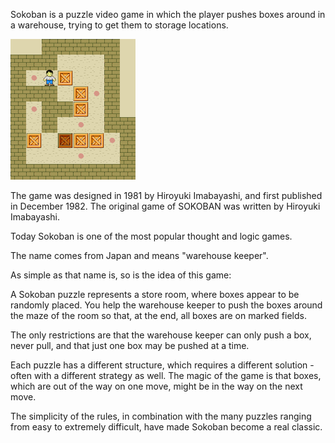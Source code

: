 Sokoban is a puzzle video game in which the player pushes boxes around in a warehouse, trying to get them to storage locations.

![Sokoban Gameplay Example](images/sokoban-puzzle-solving-example.gif)

The game was designed in 1981 by Hiroyuki Imabayashi, and first published in December 1982. The original game of SOKOBAN was written by Hiroyuki Imabayashi.

Today Sokoban is one of the most popular thought and logic games.

The name comes from Japan and means "warehouse keeper".

As simple as that name is, so is the idea of this game:

A Sokoban puzzle represents a store room, where boxes appear to be randomly placed. You help the warehouse keeper to push the boxes around the maze of the room so that, at the end, all boxes are on marked fields.

The only restrictions are that the warehouse keeper can only push a box, never pull, and that just one box may be pushed at a time.

Each puzzle has a different structure, which requires a different solution - often with a different strategy as well. The magic of the game is that boxes, which are out of the way on one move, might be in the way on the next move.

The simplicity of the rules, in combination with the many puzzles ranging from easy to extremely difficult, have made Sokoban become a real classic.
